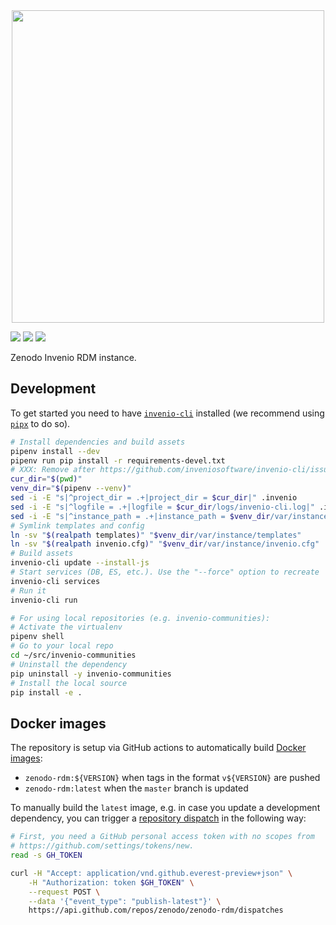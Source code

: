 <div align="center">
  <img width="500" src="https://about.zenodo.org/static/img/logos/zenodo-black-border.svg">
</div>

[![](https://img.shields.io/travis/zenodo/zenodo-rdm.svg)](https://travis-ci.org/zenodo/zenodo-rdm)
[![](https://img.shields.io/coveralls/zenodo/zenodo-rdm.svg)](https://coveralls.io/r/zenodo/zenodo-rdm)
[![](https://img.shields.io/github/license/zenodo/zenodo-rdm.svg)](https://github.com/zenodo/zenodo-rdm/blob/master/LICENSE)

Zenodo Invenio RDM instance.

## Development

To get started you need to have [`invenio-cli`](https://github.com/inveniosoftware/invenio-cli/) installed (we recommend using [`pipx`](https://github.com/pipxproject/pipx) to do so).

```bash
# Install dependencies and build assets
pipenv install --dev
pipenv run pip install -r requirements-devel.txt
# XXX: Remove after https://github.com/inveniosoftware/invenio-cli/issues/121 has been fixed
cur_dir="$(pwd)"
venv_dir="$(pipenv --venv)"
sed -i -E "s|^project_dir = .+|project_dir = $cur_dir|" .invenio
sed -i -E "s|^logfile = .+|logfile = $cur_dir/logs/invenio-cli.log|" .invenio
sed -i -E "s|^instance_path = .+|instance_path = $venv_dir/var/instance|" .invenio
# Symlink templates and config
ln -sv "$(realpath templates)" "$venv_dir/var/instance/templates"
ln -sv "$(realpath invenio.cfg)" "$venv_dir/var/instance/invenio.cfg"
# Build assets
invenio-cli update --install-js
# Start services (DB, ES, etc.). Use the "--force" option to recreate
invenio-cli services
# Run it
invenio-cli run

# For using local repositories (e.g. invenio-communities):
# Activate the virtualenv
pipenv shell
# Go to your local repo
cd ~/src/invenio-communities
# Uninstall the dependency
pip uninstall -y invenio-communities
# Install the local source
pip install -e .
```

## Docker images

The repository is setup via GitHub actions to automatically build [Docker
images](https://github.com/zenodo/zenodo-rdm/packages/157045):

- `zenodo-rdm:${VERSION}` when tags in the format `v${VERSION}` are pushed
- `zenodo-rdm:latest` when the `master` branch is updated

To manually build the `latest` image, e.g. in case you update a development
dependency, you can trigger a [repository
dispatch](https://help.github.com/en/actions/reference/events-that-trigger-workflows#external-events-repository_dispatch)
in the following way:

```bash
# First, you need a GitHub personal access token with no scopes from
# https://github.com/settings/tokens/new.
read -s GH_TOKEN

curl -H "Accept: application/vnd.github.everest-preview+json" \
    -H "Authorization: token $GH_TOKEN" \
    --request POST \
    --data '{"event_type": "publish-latest"}' \
    https://api.github.com/repos/zenodo/zenodo-rdm/dispatches
```
